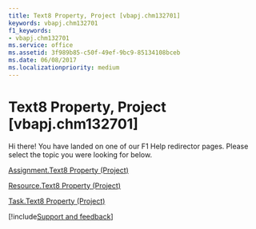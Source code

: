 ```yaml
---
title: Text8 Property, Project [vbapj.chm132701]
keywords: vbapj.chm132701
f1_keywords:
- vbapj.chm132701
ms.service: office
ms.assetid: 3f989b85-c50f-49ef-9bc9-85134108bceb
ms.date: 06/08/2017
ms.localizationpriority: medium
---
```



# Text8 Property, Project [vbapj.chm132701]

Hi there! You have landed on one of our F1 Help redirector pages. Please select the topic you were looking for below.

[Assignment.Text8 Property (Project)](https://msdn.microsoft.com/library/83c2ec8a-a3ad-4f0d-ab72-f9f7c3c1d444%28Office.15%29.aspx)

[Resource.Text8 Property (Project)](https://msdn.microsoft.com/library/a247a79a-4bef-4bd1-5fa3-f3f36e367948%28Office.15%29.aspx)

[Task.Text8 Property (Project)](https://msdn.microsoft.com/library/b5add0ef-aab3-9806-f3dd-076a0b42bec9%28Office.15%29.aspx)

[!include[Support and feedback](~/includes/feedback-boilerplate.md)]